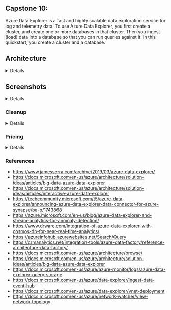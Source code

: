 ## Capstone 10:
Azure Data Explorer is a fast and highly scalable data exploration service for log and telemetry data. To use Azure Data Explorer, you first create a cluster, and create one or more databases in that cluster. Then you ingest (load) data into a database so that you can run queries against it. In this quickstart, you create a cluster and a database.


## Architecture 
<details>


#### Azure Data Explorer

![image](https://user-images.githubusercontent.com/4485129/113469767-edfc1980-946d-11eb-9843-67359a7beafa.png)

</details>

## Screenshots
<details>

### Step 1 - Create Cluster Database https://docs.microsoft.com/en-us/azure/data-explorer/create-cluster-database-portal
<details>
  
1. Create Azure Data Explorer

![image](https://user-images.githubusercontent.com/4485129/113470128-c5295380-9470-11eb-8f60-0c8fb93661cd.png)
<br>
![image](https://user-images.githubusercontent.com/4485129/113470168-1b969200-9471-11eb-8618-51f587c8c7ae.png)


3. Create a database

![image](https://user-images.githubusercontent.com/4485129/113470204-61535a80-9471-11eb-864c-d6b0e6a55335.png)

Connect to database
![image](https://user-images.githubusercontent.com/4485129/113470304-3ae1ef00-9472-11eb-866f-8833a425d5eb.png)


4. Run basic commands in the database
![image](https://user-images.githubusercontent.com/4485129/113470338-7d0b3080-9472-11eb-8c67-d8299db86503.png)

 
</details>

### Step 2 - Ingest Sample Data https://docs.microsoft.com/en-us/azure/data-explorer/web-query-data
<details>
1. Login to https://dataexplorer.azure.com/#

![image](https://user-images.githubusercontent.com/4485129/113470422-25b99000-9473-11eb-8370-102b667bbd5a.png)

2. Assign role to access cluster

![image](https://user-images.githubusercontent.com/4485129/113478199-f58ae500-94a4-11eb-917a-6046c61d4621.png)

3. Add cluter 
```
https://azurecapstone10.eastus.kusto.windows.net

```

![image](https://user-images.githubusercontent.com/4485129/113470449-687b6800-9473-11eb-88a4-46c5933dbdda.png)

![image](https://user-images.githubusercontent.com/4485129/113478070-169f0600-94a4-11eb-8ef1-8fe0a8db0972.png)


4. Create table and ingest data 
```
.create table StormEvents (StartTime: datetime, EndTime: datetime, EpisodeId: int, EventId: int, State: string, EventType: string, InjuriesDirect: int, InjuriesIndirect: int, DeathsDirect: int, DeathsIndirect: int, DamageProperty: int, DamageCrops: int, Source: string, BeginLocation: string, EndLocation: string, BeginLat: real, BeginLon: real, EndLat: real, EndLon: real, EpisodeNarrative: string, EventNarrative: string, StormSummary: dynamic)
```

![image](https://user-images.githubusercontent.com/4485129/113478109-5d8cfb80-94a4-11eb-8d57-a7f339366449.png)

5. Ingest Data 
```
.ingest into table StormEvents 'https://kustosamplefiles.blob.core.windows.net/samplefiles/StormEvents.csv?sv=2019-12-12&ss=b&srt=o&sp=r&se=2022-09-05T02:23:52Z&st=2020-09-04T18:23:52Z&spr=https&sig=VrOfQMT1gUrHltJ8uhjYcCequEcfhjyyMX%2FSc3xsCy4%3D' with (ignoreFirstRecord=true)
```

![image](https://user-images.githubusercontent.com/4485129/113478120-739abc00-94a4-11eb-8a51-e6ffe0971b40.png)


6. After ingestion completes, paste in the following query, select the query in the window, and select Run.

```
StormEvents
| sort by StartTime desc
| take 10
```

  ![image](https://user-images.githubusercontent.com/4485129/113478144-94631180-94a4-11eb-8197-833b67290c8e.png)

</details>  

### Step 3 - Web Query Data https://docs.microsoft.com/en-us/azure/data-explorer/web-query-data
<details>

1. Add help cluster
  * In the upper left of the application, select Add Cluster.
  * In the Add cluster dialog box, enter the URI https://help.kusto.windows.net, then select Add.
    ![image](https://user-images.githubusercontent.com/4485129/113478317-bf9a3080-94a5-11eb-9dc0-51ccae74a870.png)

  * In the left pane, you should now see the help cluster. Expand the Samples database and open the Tables folder to see the sample tables that you have access to.
    ![image](https://user-images.githubusercontent.com/4485129/113478364-0a1bad00-94a6-11eb-8837-4ebb6c102f32.png)

2. Get data from cluster
  ![image](https://user-images.githubusercontent.com/4485129/113478407-47803a80-94a6-11eb-9f56-f802b6a0c95e.png)


4. Format Query 
```
StormEvents | sort by StartTime desc 
| project StartTime, EndTime, State, EventType, DamageProperty, EpisodeNarrative | take 10
```

* ![image](https://user-images.githubusercontent.com/4485129/113478439-75657f00-94a6-11eb-8a07-cae64a65b120.png)

![image](https://user-images.githubusercontent.com/4485129/113478420-5d8dfb00-94a6-11eb-88c3-171b3ac50733.png)
![image](https://user-images.githubusercontent.com/4485129/113478473-98902e80-94a6-11eb-85e2-9cd8ebc5192e.png)

5.  Execute Query 
![image](https://user-images.githubusercontent.com/4485129/113478489-ae9def00-94a6-11eb-8dcd-3062c4a2f122.png)


6. Execute Second Query 
![image](https://user-images.githubusercontent.com/4485129/113478503-c5444600-94a6-11eb-8852-16a64a8d3804.png)


7.  Group Columns by result
![image](https://user-images.githubusercontent.com/4485129/113478561-3126ae80-94a7-11eb-97e7-7c8671308027.png)
![image](https://user-images.githubusercontent.com/4485129/113478569-3c79da00-94a7-11eb-9e67-83c4ededd138.png)
![image](https://user-images.githubusercontent.com/4485129/113478580-4d2a5000-94a7-11eb-9c09-8e06232830dd.png)
![image](https://user-images.githubusercontent.com/4485129/113478585-59161200-94a7-11eb-80c6-00863baa9c76.png)

</details>
</details>

### Cleanup 

<details>
  
![image](https://user-images.githubusercontent.com/4485129/113478888-4c92b900-94a9-11eb-85a8-13600c347a75.png)
  
* Delete Resource Group 
![image](https://user-images.githubusercontent.com/4485129/113478951-9f6c7080-94a9-11eb-9e6c-65bdde3bf1a0.png)
  
![image](https://user-images.githubusercontent.com/4485129/113478964-b1e6aa00-94a9-11eb-8ffa-86da23d9e70a.png)

</details>

### Pricing
<details>
  
![image](https://user-images.githubusercontent.com/4485129/113479099-95973d00-94aa-11eb-9a2c-ac56f02f382b.png)

</details>


### References
* https://www.jamesserra.com/archive/2019/03/azure-data-explorer/
* https://docs.microsoft.com/en-us/azure/architecture/solution-ideas/articles/big-data-azure-data-explorer
* https://docs.microsoft.com/en-us/azure/architecture/solution-ideas/articles/interactive-azure-data-explorer
* https://techcommunity.microsoft.com/t5/azure-data-explorer/announcing-azure-data-explorer-data-connector-for-azure-synapse/ba-p/1743868
* https://azure.microsoft.com/en-us/blog/azure-data-explorer-and-stream-analytics-for-anomaly-detection/
* https://www.drware.com/integration-of-azure-data-explorer-with-cosmos-db-for-near-real-time-analytics/
* https://azureinfohub.azurewebsites.net/Search/Query
* https://crmanalytics.net/integration-tools/azure-data-factory/reference-architecture-data-factory/
* https://docs.microsoft.com/en-us/azure/architecture/browse/
* https://docs.microsoft.com/en-us/azure/architecture/solution-ideas/articles/big-data-azure-data-explorer
* https://docs.microsoft.com/en-us/azure/azure-monitor/logs/azure-data-explorer-query-storage
* https://docs.microsoft.com/en-us/azure/data-explorer/ingest-data-event-hub
* https://docs.microsoft.com/en-us/azure/data-explorer/vnet-deployment
* https://docs.microsoft.com/en-us/azure/network-watcher/view-network-topology
 

